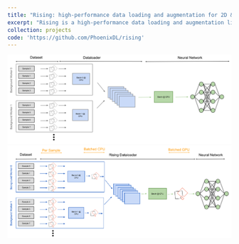 ```yaml
---
title: "Rising: high-performance data loading and augmentation for 2D & 3D images"
excerpt: "Rising is a high-performance data loading and augmentation library for 2D and 3D data completely written in PyTorch. Our goal is to provide a seamless integration into the PyTorch Ecosystem without sacrificing usability or features.<br/><img src='/images/rising_logo.svg'>"
collection: projects
code: 'https://github.com/PhoenixDL/rising'
---
```


<div align="center">
    <img src='/images/dataloading_default.svg' alt=''>
</div>

<div align="center">
    <img src='/images/dataloading_rising.svg' alt=''>
</div>
